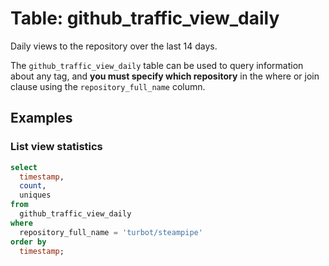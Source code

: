 # Table: github_traffic_view_daily

Daily views to the repository over the last 14 days.

The `github_traffic_view_daily` table can be used to query information about any tag, and **you must specify which repository** in the where or join clause using the `repository_full_name` column.

## Examples

### List view statistics

```sql
select
  timestamp,
  count,
  uniques
from
  github_traffic_view_daily
where
  repository_full_name = 'turbot/steampipe'
order by
  timestamp;
```
